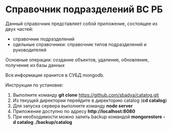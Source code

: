 # Справочник подразделений ВС РБ
Данный справочник представляет собой приложение, состоящее из двух частей:
- справочник подразделений
- одельные справочники: справочник типов подразделений и руководителей

Основные операции: создание объектов, удаление, обновление, получение из базы данных

Вся информация хранится в СУБД mongodb.

Инструкции по установке:

1. Выполните команду __git clone__ https://github.com/sbadya/catalog.git
2. Из текущей директории перейдите в директорию catalog (__cd catalog__)
3. Для запуска сервера выполните команду __node server__
4. Приложение доступно по адресу __http://localhost:8080__
5. При необходимости можно залить backup командой __mongorestore -d catalog ./backup/catalog__
